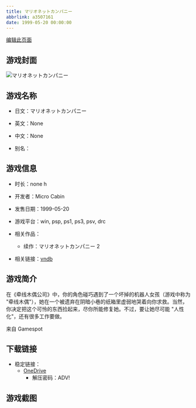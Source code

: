 ```yaml
---
title: マリオネットカンパニー
abbrlink: a3507161
date: 1999-05-20 00:00:00
---
```

[编辑此页面](https://github.com/ACG-3/ADV3-source/blob/main/source/_posts/games/%E3%83%9E%E3%83%AA%E3%82%AA%E3%83%8D%E3%83%83%E3%83%88%E3%82%AB%E3%83%B3%E3%83%91%E3%83%8B%E3%83%BC.md)

## 游戏封面

![マリオネットカンパニー](https://pan.timero.xyz/d/onedrive/img_lib_001/%E3%83%9E%E3%83%AA%E3%82%AA%E3%83%8D%E3%83%83%E3%83%88%E3%82%AB%E3%83%B3%E3%83%91%E3%83%8B%E3%83%BC_cover.avif)


## 游戏名称

- 日文：マリオネットカンパニー
- 英文：None
- 中文：None

- 别名：


## 游戏信息

- 时长：none h
- 开发者：Micro Cabin
- 发售日期：1999-05-20
- 游戏平台：win, psp, ps1, ps3, psv, drc
- 相关作品：
   - 续作：マリオネットカンパニー 2

- 相关链接：[vndb](https://vndb.org/v4516)


## 游戏简介

在《牵线木偶公司》中，你的角色碰巧遇到了一个坏掉的机器人女孩（游戏中称为 "牵线木偶"），她在一个被遗弃在阴暗小巷的纸箱里虚弱地哭着向你求救。当然，你决定把这个可怜的东西捡起来，尽你所能修复她。不过，要让她尽可能 "人性化"，还有很多工作要做。

来自 Gamespot


## 下载链接

- 稳定链接：
    - [OneDrive](https://pan.timero.xyz/onedrive/adv_lib_001/%E3%83%9E%E3%83%AA%E3%82%AA%E3%83%8D%E3%83%83%E3%83%88%E3%82%AB%E3%83%B3%E3%83%91%E3%83%8B%E3%83%BC)
        - 解压密码：ADV!



## 游戏截图


